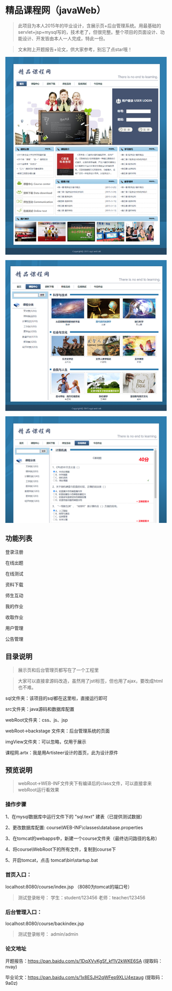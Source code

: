 # 精品课程网（javaWeb）

> 此项目为本人2015年的毕业设计，含展示页+后台管理系统。用最基础的servlet+jsp+mysql写的，技术老了，但很完整。整个项目的页面设计、功能设计、开发皆由本人一人完成，特此一份。

> 文末附上开题报告+论文，供大家参考，别忘了点star哦！

![image](https://github.com/oyai32/course/blob/master/viewImg/index.png)

![image](https://github.com/oyai32/course/blob/master/viewImg/coursecenter.png)

![image](https://github.com/oyai32/course/blob/master/viewImg/test.png)

## 功能列表
登录注册

在线出题

在线测试

资料下载

师生互动

我的作业

收取作业

用户管理

公告管理

## 目录说明
>展示页和后台管理页都写在了一个工程里

>大家可以直接拿源码改造，虽然用了jstl标签，但也用了ajax，要改成html也不难。

sql文件夹：该项目的sql都在这里啦，直接运行即可

src文件夹：java源码和数据库配置

webRoot文件夹：css、js、jsp

webRoot->backstage 文件夹：后台管理系统的页面

imgView文件夹：可以忽略，仅用于展示

课程网.artx：我是用Artisteer设计的首页，此为设计原件


## 预览说明
>webRoot->WEB-INF文件夹下有编译后的class文件，可以直接拿来webRoot运行看效果
### 操作步骤
1、在mysql数据库中运行文件下的 "sql.text"  建表（已提供测试数据）

2、更改数据库配置: course\WEB-INF\classes\database.properties

3、在tomcat的webapps中，新建一个course文件夹（最终访问路径的名称）

4、将course\WebRoot下的所有文件，复制到course下

5、开启tomcat，点击 tomcat\bin\startup.bat

### 首页入口：
localhost:8080/course/index.jsp  （8080为tomcat的端口号）

>测试登录帐号： 
>学生：student/123456
>老师：teacher/123456 
### 后台管理入口：
localhost:8080/course/backindex.jsp

>测试登录帐号：
>admin/admin

### 论文地址
开题报告：https://pan.baidu.com/s/1DqXVvKgSf_kf1V2kWKE6SA   (提取码：nvay) 

毕业论文：https://pan.baidu.com/s/1x8ESJH2qWFep9XLU4ezaug   (提取码：9a0z)
